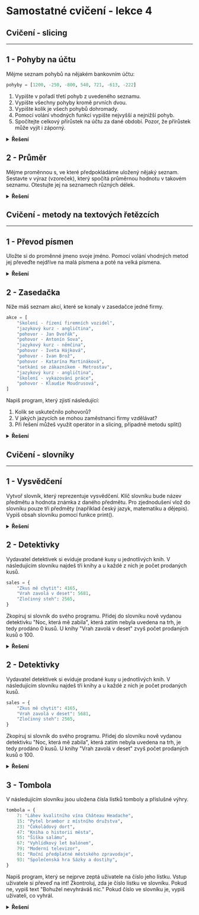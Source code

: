 # Samostatné cvičení - lekce 4
## Cvičení - slicing 
---

## 1 - Pohyby na účtu

Mějme seznam pohybů na nějakém bankovním účtu:

```python
pohyby = [1200, -250, -800, 540, 721, -613, -222]
```

1. Vypište v pořadí třetí pohyb z uvedeného seznamu.
2. Vypište všechny pohyby kromě prvních dvou.
3. Vypište kolik je všech pohybů dohromady.
4. Pomocí volání vhodných funkcí vypište nejvyšší a nejnižší pohyb.
5. Spočítejte celkový přírůstek na účtu za dané období. Pozor, že přírůstek může vyjít i záporný.


<details>
<summary><b>Řešení</b></summary>

Tady zatím nic není :)

</details>


## 2 - Průměr

Mějme proměnnou s, ve které předpokládáme uložený nějaký seznam. Sestavte v výraz (vzoreček), který spočítá průměrnou hodnotu v takovém seznamu. Otestujte jej na seznamech různých délek.


<details>
<summary><b>Řešení</b></summary>

Tady zatím nic není :)

</details>

## Cvičení - metody na textových řetězcích 
---

## 1 - Převod písmen

Uložte si do proměnné jmeno svoje jméno. Pomocí volání vhodných metod jej převeďte nejdříve na malá písmena a poté na velká písmena.

<details>
<summary><b>Řešení</b></summary>

Tady zatím nic není :)

</details>

## 2 - Zasedačka

Níže máš seznam akcí, které se konaly v zasedačce jedné firmy.

```python
akce = [
    "školení - řízení firemních vozidel",
    "jazykový kurz - angličtina",
    "pohovor - Jan Dvořák",
    "pohovor - Antonín Sova",
    "jazykový kurz - němčina",
    "pohovor - Iveta Hájková",
    "pohovor - Ivan Brož",
    "pohovor - Katarína Martináková",
    "setkání se zákazníkem - Metrostav",
    "jazykový kurz - angličtina",
    "školení - vykazování práce",
    "pohovor - Klaudie Moudrusová",
]
```

Napiš program, který zjistí následující:

1. Kolik se uskutečnilo pohovorů?
2. V jakých jazycích se mohou zaměstnanci firmy vzdělávat?
3. Při řešení můžeš využít operátor in a slicing, případně metodu split()


<details>
<summary><b>Řešení</b></summary>

Tady zatím nic není :)

</details>

## Cvičení - slovníky
---

## 1 - Vysvědčení

Vytvoř slovník, který reprezentuje vysvědčení. Klíč slovníku bude název předmětu a hodnota známka z daného předmětu. Pro zjednodušení vlož do slovníku pouze tři předměty (například český jazyk, matematiku a dějepis). Vypiš obsah slovníku pomocí funkce print().

<details>
<summary><b>Řešení</b></summary>

Tady zatím nic není :)

</details>

## 2 - Detektivky

Vydavatel detektivek si eviduje prodané kusy u jednotlivých knih. V následujícím slovníku najdeš tři knihy a u každé z nich je počet prodaných kusů.

```python
sales = {
    "Zkus mě chytit": 4165,
    "Vrah zavolá v deset": 5681,
    "Zločinný steh": 2565,
}
```

Zkopíruj si slovník do svého programu.
Přidej do slovníku nově vydanou detektivku "Noc, která mě zabila", která zatím nebyla uvedena na trh, je tedy prodáno 0 kusů.
U knihy "Vrah zavolá v deset" zvyš počet prodaných kusů o 100.

<details>
<summary><b>Řešení</b></summary>

Tady zatím nic není :)

</details>

## 2 - Detektivky

Vydavatel detektivek si eviduje prodané kusy u jednotlivých knih. V následujícím slovníku najdeš tři knihy a u každé z nich je počet prodaných kusů.

```python
sales = {
    "Zkus mě chytit": 4165,
    "Vrah zavolá v deset": 5681,
    "Zločinný steh": 2565,
}
```

Zkopíruj si slovník do svého programu.
Přidej do slovníku nově vydanou detektivku "Noc, která mě zabila", která zatím nebyla uvedena na trh, je tedy prodáno 0 kusů.
U knihy "Vrah zavolá v deset" zvyš počet prodaných kusů o 100.

<details>
<summary><b>Řešení</b></summary>

Tady zatím nic není :)

</details>

## 3 - Tombola

V následujícím slovníku jsou uložena čísla lístků tomboly a příslušné výhry.

```python
tombola = {
    7: "Láhev kvalitního vína Château Headache",
    15: "Pytel brambor z místního družstva",
    23: "Čokoládový dort",
    47: "Kniha o historii města",
    55: "Šiška salámu",
    67: "Vyhlídkový let balónem",
    79: "Moderní televizor",
    91: "Roční předplatné městského zpravodaje",
    93: "Společenská hra Sázky a dostihy",
}
```

Napiš program, který se nejprve zeptá uživatele na číslo jeho lístku. Vstup uživatele si převeď na int!
Zkontroluj, zda je číslo lístku ve slovníku. Pokud ne, vypiš text "Bohužel nevyhráváš nic." Pokud číslo ve slovníku je, vypiš uživateli, co vyhrál.

<details>
<summary><b>Řešení</b></summary>

Tady zatím nic není :)

</details>